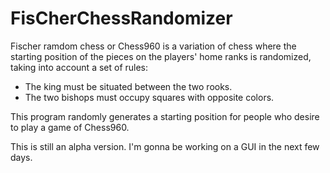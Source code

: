 # FisCherChessRandomizer

Fischer ramdom chess or Chess960 is a variation of chess where the starting position of the pieces on the players' home ranks is randomized, taking into account a set of rules:
- The king must be situated between the two rooks.
- The two bishops must occupy squares with opposite colors.

This program randomly generates a starting position for people who desire to play a game of Chess960.

This is still an alpha version. I'm gonna be working on a GUI in the next few days.
